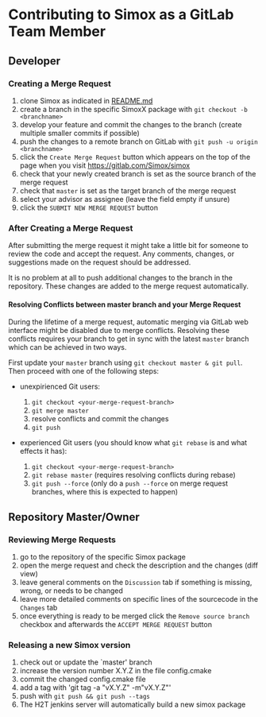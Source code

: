 # Contributing to Simox as a GitLab Team Member

## Developer

### Creating a Merge Request

1. clone Simox as indicated in [README.md](README.md)
2. create a branch in the specific SimoxX package with `git checkout -b <branchname>`
3. develop your feature and commit the changes to the branch (create multiple smaller commits if possible)
4. push the changes to a remote branch on GitLab with `git push -u origin <branchname>`
5. click the `Create Merge Request` button which appears on the top of the page when you visit https://gitlab.com/Simox/simox
6. check that your newly created branch is set as the source branch of the merge request
7. check that `master` is set as the target branch of the merge request
8. select your advisor as assignee (leave the field empty if unsure)
9. click the `SUBMIT NEW MERGE REQUEST` button

### After Creating a Merge Request

After submitting the merge request it might take a little bit for someone to review the code and accept the request.
Any comments, changes, or suggestions made on the request should be addressed.

It is no problem at all to push additional changes to the branch in the repository.
These changes are added to the merge request automatically.

#### Resolving Conflicts between master branch and your Merge Request

During the lifetime of a merge request, automatic merging via
GitLab web interface might be disabled due to merge conflicts.
Resolving these conflicts requires your branch to get in sync with the latest
`master` branch which can be achieved in two ways.

First update your `master` branch using `git checkout master & git pull`.
Then proceed with one of the following steps:

* unexpirienced Git users:
    1. `git checkout <your-merge-request-branch>`
    2. `git merge master`
    3. resolve conflicts and commit the changes
    4. `git push`

* experienced Git users (you should know what `git rebase` is and what effects it has):
    1. `git checkout <your-merge-request-branch>`
    2. `git rebase master` (requires resolving conflicts during rebase)
    3. `git push --force` (only do a `push --force` on merge request branches, where this is expected to happen)

## Repository Master/Owner

### Reviewing Merge Requests

1. go to the repository of the specific Simox package
2. open the merge request and check the description and the changes (diff view)
3. leave general comments on the `Discussion` tab if something is missing, wrong, or needs to be changed
4. leave more detailed comments on specific lines of the sourcecode in the `Changes` tab
5. once everything is ready to be merged click the `Remove source branch` checkbox and afterwards the `ACCEPT MERGE REQUEST` button

### Releasing a new Simox version

1. check out or update the `master' branch
2. increase the version number X.Y.Z in the file config.cmake 
3. commit the changed config.cmake file
4. add a tag with 'git tag -a "vX.Y.Z" -m"vX.Y.Z"'
5. push with `git push && git push --tags`
6. The H2T jenkins server will automatically build a new simox package